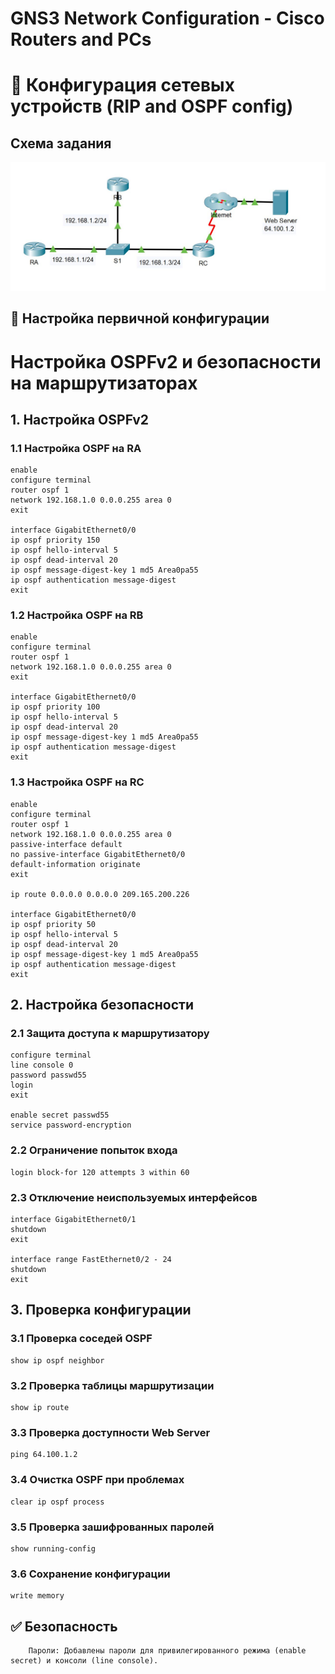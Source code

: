 # GNS3 Network Configuration - Cisco Routers and PCs
# 📡 Конфигурация сетевых устройств (RIP and OSPF config)
## Схема задания
![Схема задания](https://github.com/vit81g/Cybersecurity_HSE/blob/main/HomeWorks/Network%20and%20System%20Security/HW20/map.jpg)

##  📌 Настройка первичной конфигурации
# Настройка OSPFv2 и безопасности на маршрутизаторах

## 1. Настройка OSPFv2

### 1.1 Настройка OSPF на RA
```plaintext
enable
configure terminal
router ospf 1
network 192.168.1.0 0.0.0.255 area 0
exit

interface GigabitEthernet0/0
ip ospf priority 150
ip ospf hello-interval 5
ip ospf dead-interval 20
ip ospf message-digest-key 1 md5 Area0pa55
ip ospf authentication message-digest
exit
```

### 1.2 Настройка OSPF на RB
```plaintext
enable
configure terminal
router ospf 1
network 192.168.1.0 0.0.0.255 area 0
exit

interface GigabitEthernet0/0
ip ospf priority 100
ip ospf hello-interval 5
ip ospf dead-interval 20
ip ospf message-digest-key 1 md5 Area0pa55
ip ospf authentication message-digest
exit
```

### 1.3 Настройка OSPF на RC
```plaintext
enable
configure terminal
router ospf 1
network 192.168.1.0 0.0.0.255 area 0
passive-interface default
no passive-interface GigabitEthernet0/0
default-information originate
exit

ip route 0.0.0.0 0.0.0.0 209.165.200.226

interface GigabitEthernet0/0
ip ospf priority 50
ip ospf hello-interval 5
ip ospf dead-interval 20
ip ospf message-digest-key 1 md5 Area0pa55
ip ospf authentication message-digest
exit
```

## 2. Настройка безопасности

### 2.1 Защита доступа к маршрутизатору
```plaintext
configure terminal
line console 0
password passwd55
login
exit

enable secret passwd55
service password-encryption
```

### 2.2 Ограничение попыток входа
```plaintext
login block-for 120 attempts 3 within 60
```

### 2.3 Отключение неиспользуемых интерфейсов
```plaintext
interface GigabitEthernet0/1
shutdown
exit

interface range FastEthernet0/2 - 24
shutdown
exit
```

## 3. Проверка конфигурации

### 3.1 Проверка соседей OSPF
```plaintext
show ip ospf neighbor
```

### 3.2 Проверка таблицы маршрутизации
```plaintext
show ip route
```

### 3.3 Проверка доступности Web Server
```plaintext
ping 64.100.1.2
```

### 3.4 Очистка OSPF при проблемах
```plaintext
clear ip ospf process
```

### 3.5 Проверка зашифрованных паролей
```plaintext
show running-config
```

### 3.6 Сохранение конфигурации
```plaintext
write memory
```

## ✅ Безопасность
```plaintext
    Пароли: Добавлены пароли для привилегированного режима (enable secret) и консоли (line console).
```
